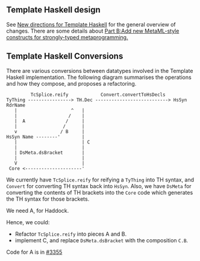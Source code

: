 ## Template Haskell design



See [
New directions for Template Haskell](http://hackage.haskell.org/trac/ghc/blog/Template%20Haskell%20Proposal) for the general overview of changes.  There are some details about  [Part B:Add new MetaML-style constructs for strongly-typed metaprogramming.](template-haskell/typed)


## Template Haskell Conversions



There are various conversions between datatypes involved in the Template Haskell implementation.  The following diagram summarises the operations and how they compose, and proposes a refactoring.
 


```wiki
         TcSplice.reify            Convert.convertToHsDecls
TyThing ----------------> TH.Dec ---------------------------> HsSyn RdrName
   |                    ^   |
   |                   /    |
   |  A               /     |
   |                 /      | 
   v                / B     |
HsSyn Name --------'        |
   |                        | C
   |                        |
   | DsMeta.dsBracket       |
   |                        |
   V                        |
 Core <---------------------'
```


We currently have `TcSplice.reify` for reifying a `TyThing` into TH syntax, and `Convert` for converting TH syntax back into `HsSyn`.  Also, we have `DsMeta` for converting the contents of TH brackets into the `Core` code which generates the TH syntax for those brackets.



We need A, for Haddock.



Hence, we could:
 


- Refactor `TcSplice.reify` into pieces A and B.
- implement C, and replace `DsMeta.dsBracket` with the composition `C.B`.


Code for A is in [\#3355](https://gitlab.staging.haskell.org/ghc/ghc/issues/3355)


